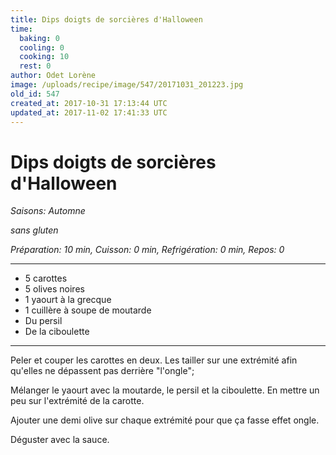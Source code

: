 ```yaml
---
title: Dips doigts de sorcières d'Halloween
time:
  baking: 0
  cooling: 0
  cooking: 10
  rest: 0
author: Odet Lorène
image: /uploads/recipe/image/547/20171031_201223.jpg
old_id: 547
created_at: 2017-10-31 17:13:44 UTC
updated_at: 2017-11-02 17:41:33 UTC
---
```


# Dips doigts de sorcières d'Halloween

_Saisons: Automne_

_sans gluten_

_Préparation: 10 min, Cuisson: 0 min, Refrigération: 0 min, Repos: 0_

---

- 5 carottes
- 5 olives noires
- 1 yaourt à la grecque
- 1 cuillère à soupe de moutarde
- Du persil
- De la ciboulette

---

Peler et couper les carottes en deux. Les tailler sur une extrémité afin qu'elles ne dépassent pas derrière "l'ongle";

Mélanger le yaourt avec la moutarde, le persil et la ciboulette. En mettre un peu sur l'extrémité de la carotte.

Ajouter une demi olive sur chaque extrémité pour que ça fasse effet ongle.

Déguster avec la sauce.
